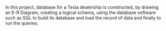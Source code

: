 In this project, database for a Tesla dealership is constructed, by drawing an E-R Diagram, creating a logical schema, using the database software such as SQL to build its database and load the record of data and finally to run the queries.
